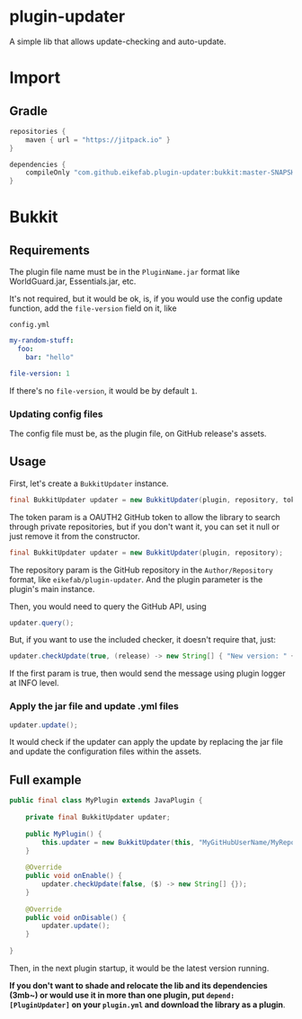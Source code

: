 # plugin-updater
A simple lib that allows update-checking and auto-update.

# Import

## Gradle

```groovy
repositories {
    maven { url = "https://jitpack.io" }
}

dependencies {
    compileOnly "com.github.eikefab.plugin-updater:bukkit:master-SNAPSHOT"
}
```

# Bukkit

## Requirements
The plugin file name must be in the `PluginName.jar` format like WorldGuard.jar, Essentials.jar, etc.

It's not required, but it would be ok, is, if you would use the config update function, add the `file-version` field on
it, like

`config.yml`
```yaml
my-random-stuff:
  foo:
    bar: "hello"

file-version: 1
```

If there's no `file-version`, it would be by default `1`.

### Updating config files
The config file must be, as the plugin file, on GitHub release's assets.

## Usage

First, let's create a `BukkitUpdater` instance.
```java
final BukkitUpdater updater = new BukkitUpdater(plugin, repository, token);
```

The token param is a OAUTH2 GitHub token to allow the library to search through private repositories, but if you don't
want it, you can set it null or just remove it from the constructor.

```java
final BukkitUpdater updater = new BukkitUpdater(plugin, repository);
```

The repository param is the GitHub repository in the `Author/Repository` format, like `eikefab/plugin-updater`.
And the plugin parameter is the plugin's main instance.

Then, you would need to query the GitHub API, using

```java
updater.query();
```

But, if you want to use the included checker, it doesn't require that, just:

```java
updater.checkUpdate(true, (release) -> new String[] { "New version: " + release.getVersion() });
```

If the first param is true, then would send the message using plugin logger at INFO level.

### Apply the jar file and update .yml files
```java
updater.update();
```

It would check if the updater can apply the update by replacing the jar file and update the configuration files within
the assets.

## Full example
```java
public final class MyPlugin extends JavaPlugin {
    
    private final BukkitUpdater updater;
    
    public MyPlugin() {
        this.updater = new BukkitUpdater(this, "MyGitHubUserName/MyRepository");
    }
    
    @Override
    public void onEnable() {
        updater.checkUpdate(false, ($) -> new String[] {});
    }
    
    @Override
    public void onDisable() {
        updater.update();
    }
    
}
```

Then, in the next plugin startup, it would be the latest version running. 

<b>If you don't want to shade and relocate the lib and its dependencies (3mb~) or would use it in more than one plugin, 
put `depend: [PluginUpdater]` on your `plugin.yml` and download the library as a plugin</b>.
